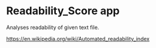 # Readability_Score app

Analyses readability of given text file.

https://en.wikipedia.org/wiki/Automated_readability_index
